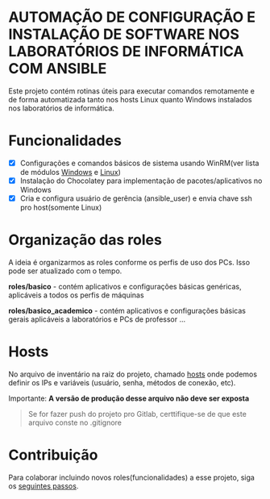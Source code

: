 # AUTOMAÇÃO DE CONFIGURAÇÃO E INSTALAÇÃO DE SOFTWARE NOS LABORATÓRIOS DE INFORMÁTICA COM ANSIBLE
Este projeto contém rotinas úteis para executar comandos remotamente e de forma automatizada tanto nos hosts Linux quanto Windows instalados nos
laboratórios de informática.

# Funcionalidades

- [x] Configurações e comandos básicos de sistema usando WinRM(ver lista de módulos [Windows](https://docs.ansible.com/ansible/2.9/modules/list_of_windows_modules.html#windows-modules) e [Linux](https://docs.ansible.com/ansible/2.9/modules/list_of_all_modules.html))
- [x] Instalação do Chocolatey para implementação de pacotes/aplicativos no Windows
- [x] Cria e configura usuário de gerência (ansible_user) e envia chave ssh pro host(somente Linux)

# Organização das roles
A ideia é organizarmos as roles conforme os perfis de uso dos PCs. Isso pode ser atualizado com o tempo.

**roles/basico** - contém aplicativos e configurações básicas genéricas, aplicáveis a todos os perfis de máquinas

**roles/basico_academico** - contém aplicativos e configurações básicas gerais aplicáveis a laboratórios e PCs de professor
...

# Hosts

No arquivo de inventário na raiz do projeto, chamado [hosts](hosts_exemplo) onde podemos definir os IPs e variáveis (usuário, senha, métodos de conexão, etc).

Importante: **A versão de produção desse arquivo não deve ser exposta**

> Se for fazer push do projeto pro Gitlab, certtifique-se de que este arquivo conste no .gitignore

# Contribuição
Para colaborar incluindo novos roles(funcionalidades) a esse projeto, siga os [seguintes passos](docs/contributing.md).